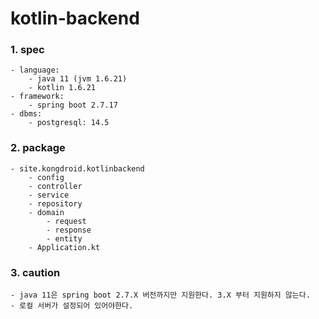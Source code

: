 kotlin-backend
===

### 1. spec
```
- language: 
    - java 11 (jvm 1.6.21)
    - kotlin 1.6.21
- framework:
    - spring boot 2.7.17
- dbms:
    - postgresql: 14.5
```

### 2. package
```
- site.kongdroid.kotlinbackend
    - config
    - controller
    - service
    - repository
    - domain
        - request
        - response
        - entity
    - Application.kt
```

### 3. caution
```
- java 11은 spring boot 2.7.X 버전까지만 지원한다. 3.X 부터 지원하지 않는다.
- 로컬 서버가 설정되어 있어야한다.
```